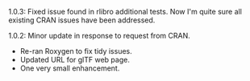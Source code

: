1.0.3:  Fixed issue found in rlibro additional tests. Now
  I'm quite sure all existing CRAN issues have been addressed.

1.0.2:  Minor update in response to request from CRAN.

 - Re-ran Roxygen to fix tidy issues.
 - Updated URL for glTF web page.
 - One very small enhancement.
 
